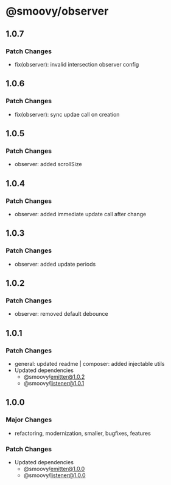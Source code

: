 # @smoovy/observer

## 1.0.7

### Patch Changes

- fix(observer): invalid intersection observer config

## 1.0.6

### Patch Changes

- fix(observer): sync updae call on creation

## 1.0.5

### Patch Changes

- observer: added scrollSize

## 1.0.4

### Patch Changes

- observer: added immediate update call after change

## 1.0.3

### Patch Changes

- observer: added update periods

## 1.0.2

### Patch Changes

- observer: removed default debounce

## 1.0.1

### Patch Changes

- general: updated readme | composer: added injectable utils
- Updated dependencies
  - @smoovy/emitter@1.0.2
  - @smoovy/listener@1.0.1

## 1.0.0

### Major Changes

- refactoring, modernization, smaller, bugfixes, features

### Patch Changes

- Updated dependencies
  - @smoovy/emitter@1.0.0
  - @smoovy/listener@1.0.0
